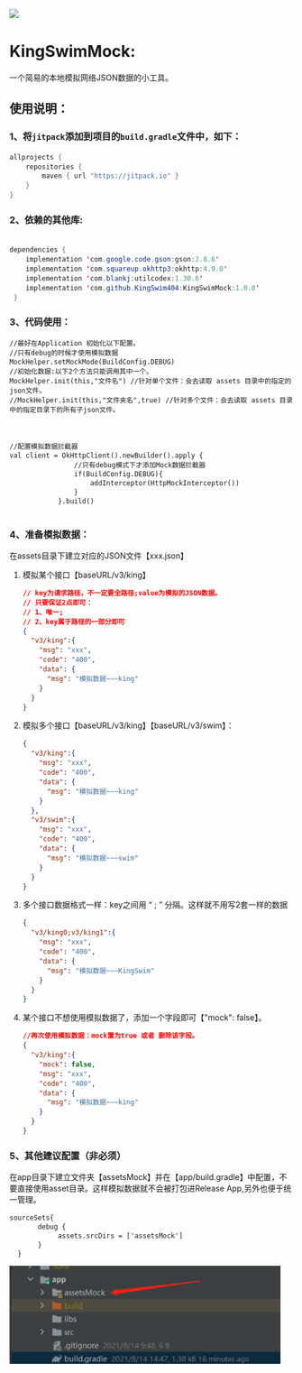 

[![](https://jitpack.io/v/KingSwim404/KingSwimMock.svg)](https://jitpack.io/#KingSwim404/KingSwimMock)

# KingSwimMock:

一个简易的本地模拟网络JSON数据的小工具。

## 使用说明：

### 1、将`jitpack`添加到项目的`build.gradle`文件中，如下：

```java
allprojects {
    repositories {
        maven { url "https://jitpack.io" }
    }
}
```
### 2、依赖的其他库:

```java

dependencies {
    implementation 'com.google.code.gson:gson:2.8.6'
    implementation 'com.squareup.okhttp3:okhttp:4.9.0'
    implementation 'com.blankj:utilcodex:1.30.6'
    implementation 'com.github.KingSwim404:KingSwimMock:1.0.0'          
 }
```

### 3、代码使用：

```
//最好在Application 初始化以下配置。
//只有debug的时候才使用模拟数据  
MockHelper.setMockMode(BuildConfig.DEBUG)
//初始化数据:以下2个方法只能调用其中一个。
MockHelper.init(this,"文件名") //针对单个文件：会去读取 assets 目录中的指定的json文件。
//MockHelper.init(this,"文件夹名",true) //针对多个文件：会去读取 assets 目录中的指定目录下的所有子json文件。



//配置模拟数据拦截器
val client = OkHttpClient().newBuilder().apply {
                //只有debug模式下才添加Mock数据拦截器
                if(BuildConfig.DEBUG){
                    addInterceptor(HttpMockInterceptor())
                }
            }.build()
            
```

### 4、准备模拟数据：

在assets目录下建立对应的JSON文件【xxx.json】

1. 模拟某个接口【baseURL/v3/king】

   ```json
   // key为请求路径，不一定要全路径;value为模拟的JSON数据。
   // 只要保证2点即可：
   // 1、唯一;
   // 2、key属于路径的一部分即可  
   {
     "v3/king":{
       "msg": "xxx",
       "code": "400",
       "data": {
         "msg": "模拟数据~~~king"
       }
     }
   }
   ```

2. 模拟多个接口【baseURL/v3/king】【baseURL/v3/swim】：

   ```json
   {
     "v3/king":{
       "msg": "xxx",
       "code": "400",
       "data": {
         "msg": "模拟数据~~~king"
       }
     },
     "v3/swim":{
       "msg": "xxx",
       "code": "400",
       "data": {
         "msg": "模拟数据~~~swim"
       }
     }
   }
   ```

3. 多个接口数据格式一样：key之间用 “ ; ” 分隔。这样就不用写2套一样的数据

   ```json
   {
     "v3/king0;v3/king1":{
       "msg": "xxx",
       "code": "400",
       "data": {
         "msg": "模拟数据~~~KingSwim"
       }
     }
   }
   ```

4. 某个接口不想使用模拟数据了，添加一个字段即可【"mock": false】。

   ```json
   //再次使用模拟数据：mock置为true 或者 删除该字段。
   {
     "v3/king":{
       "mock": false,
       "msg": "xxx",
       "code": "400",
       "data": {
         "msg": "模拟数据~~~king"
       }
     }
   }
   
   ```

### 5、其他建议配置（非必须）

在app目录下建立文件夹【assetsMock】并在【app/build.gradle】中配置，不要直接使用asset目录。这样模拟数据就不会被打包进Release App,另外也便于统一管理。

```
sourceSets{
       debug {
            assets.srcDirs = ['assetsMock']
       }
  }
```

 <img src="img/file.png" style="zoom:75%;" />

